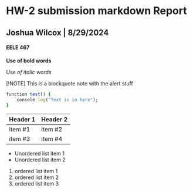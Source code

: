 # HW-2 submission markdown Report
## Joshua Wilcox | 8/29/2024
#### EELE 467

**Use of bold words**

*Use of italic words*

[!NOTE]
This is a blockquote note with the alert stuff


~~~ruby
function test() {
    console.log("Text is in here");
}
~~~

| Header 1  | Header 2 |
| --------- | -------- |
| item  #1  | item  #2 |
| item  #3  | item  #4 |

- Unordered list item 1
- Unordered list item 2


1. ordered list item 1
2. ordered list item 2
3. ordered list item 3



